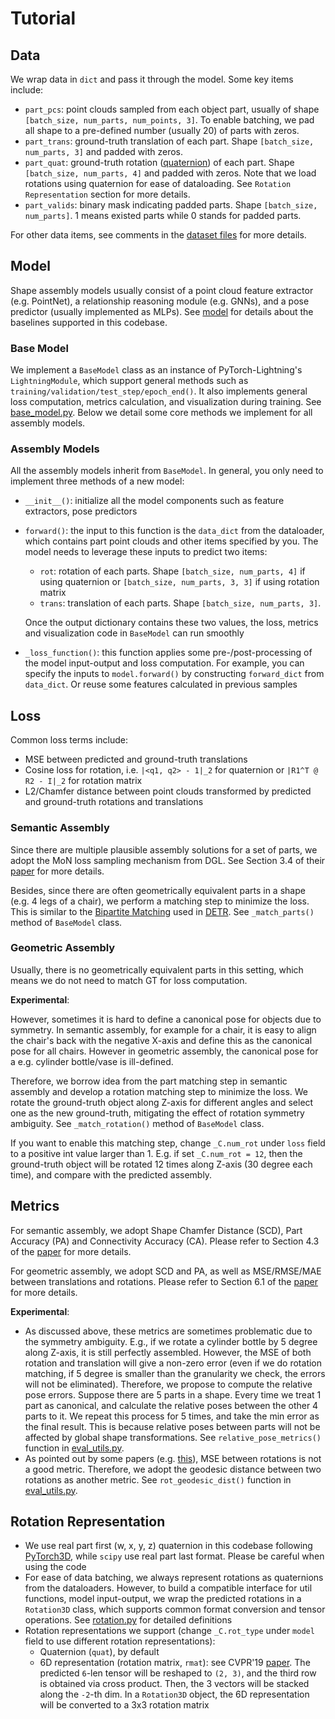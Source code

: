 # Tutorial

## Data

We wrap data in `dict` and pass it through the model.
Some key items include:

-   `part_pcs`: point clouds sampled from each object part, usually of shape `[batch_size, num_parts, num_points, 3]`.
    To enable batching, we pad all shape to a pre-defined number (usually 20) of parts with zeros.
-   `part_trans`: ground-truth translation of each part.
    Shape `[batch_size, num_parts, 3]` and padded with zeros.
-   `part_quat`: ground-truth rotation ([quaternion](https://en.wikipedia.org/wiki/Quaternion)) of each part.
    Shape `[batch_size, num_parts, 4]` and padded with zeros.
    Note that we load rotations using quaternion for ease of dataloading.
    See `Rotation Representation` section for more details.
-   `part_valids`: binary mask indicating padded parts.
    Shape `[batch_size, num_parts]`.
    1 means existed parts while 0 stands for padded parts.

For other data items, see comments in the [dataset files](../multi_part_assembly/datasets/) for more details.

## Model

Shape assembly models usually consist of a point cloud feature extractor (e.g. PointNet), a relationship reasoning module (e.g. GNNs), and a pose predictor (usually implemented as MLPs).
See [model](./model.md) for details about the baselines supported in this codebase.

### Base Model

We implement a `BaseModel` class as an instance of PyTorch-Lightning's `LightningModule`, which support general methods such as `training/validation/test_step/epoch_end()`.
It also implements general loss computation, metrics calculation, and visualization during training.
See [base_model.py](../multi_part_assembly/models/modules/base_model.py).
Below we detail some core methods we implement for all assembly models.

### Assembly Models

All the assembly models inherit from `BaseModel`.
In general, you only need to implement three methods of a new model:

-   `__init__()`: initialize all the model components such as feature extractors, pose predictors
-   `forward()`: the input to this function is the `data_dict` from the dataloader, which contains part point clouds and other items specified by you.
    The model needs to leverage these inputs to predict two items:

    -   `rot`: rotation of each parts.
        Shape `[batch_size, num_parts, 4]` if using quaternion or `[batch_size, num_parts, 3, 3]` if using rotation matrix
    -   `trans`: translation of each parts.
        Shape `[batch_size, num_parts, 3]`.

    Once the output dictionary contains these two values, the loss, metrics and visualization code in `BaseModel` can run smoothly

-   `_loss_function()`: this function applies some pre-/post-processing of the model input-output and loss computation.
    For example, you can specify the inputs to `model.forward()` by constructing `forward_dict` from `data_dict`.
    Or reuse some features calculated in previous samples

## Loss

Common loss terms include:

-   MSE between predicted and ground-truth translations
-   Cosine loss for rotation, i.e. `|<q1, q2> - 1|_2` for quaternion or `|R1^T @ R2 - I|_2` for rotation matrix
-   L2/Chamfer distance between point clouds transformed by predicted and ground-truth rotations and translations

### Semantic Assembly

Since there are multiple plausible assembly solutions for a set of parts, we adopt the MoN loss sampling mechanism from DGL.
See Section 3.4 of their [paper](https://arxiv.org/pdf/2006.07793.pdf) for more details.

Besides, since there are often geometrically equivalent parts in a shape (e.g. 4 legs of a chair), we perform a matching step to minimize the loss.
This is similar to the [Bipartite Matching](<https://en.wikipedia.org/wiki/Matching_(graph_theory)>) used in [DETR](https://arxiv.org/pdf/2005.12872.pdf).
See `_match_parts()` method of `BaseModel` class.

### Geometric Assembly

Usually, there is no geometrically equivalent parts in this setting, which means we do not need to match GT for loss computation.

**Experimental**:

However, sometimes it is hard to define a canonical pose for objects due to symmetry.
In semantic assembly, for example for a chair, it is easy to align the chair's back with the negative X-axis and define this as the canonical pose for all chairs.
However in geometric assembly, the canonical pose for a e.g. cylinder bottle/vase is ill-defined.

Therefore, we borrow idea from the part matching step in semantic assembly and develop a rotation matching step to minimize the loss.
We rotate the ground-truth object along Z-axis for different angles and select one as the new ground-truth, mitigating the effect of rotation symmetry ambiguity.
See `_match_rotation()` method of `BaseModel` class.

If you want to enable this matching step, change `_C.num_rot` under `loss` field to a positive int value larger than 1.
E.g. if set `_C.num_rot = 12`, then the ground-truth object will be rotated 12 times along Z-axis (30 degree each time), and compare with the predicted assembly.

## Metrics

For semantic assembly, we adopt Shape Chamfer Distance (SCD), Part Accuracy (PA) and Connectivity Accuracy (CA).
Please refer to Section 4.3 of the [paper](https://arxiv.org/pdf/2006.07793.pdf) for more details.

For geometric assembly, we adopt SCD and PA, as well as MSE/RMSE/MAE between translations and rotations.
Please refer to Section 6.1 of the [paper](https://arxiv.org/pdf/2205.14886.pdf) for more details.

**Experimental**:

-   As discussed above, these metrics are sometimes problematic due to the symmetry ambiguity.
    E.g., if we rotate a cylinder bottle by 5 degree along Z-axis, it is still perfectly assembled.
    However, the MSE of both rotation and translation will give a non-zero error (even if we do rotation matching, if 5 degree is smaller than the granularity we check, the errors will not be eliminated).
    Therefore, we propose to compute the relative pose errors.
    Suppose there are 5 parts in a shape.
    Every time we treat 1 part as canonical, and calculate the relative poses between the other 4 parts to it.
    We repeat this process for 5 times, and take the min error as the final result.
    This is because relative poses between parts will not be affected by global shape transformations.
    See `relative_pose_metrics()` function in [eval_utils.py](../multi_part_assembly/utils/eval_utils.py).
-   As pointed out by some papers (e.g. [this](https://www.cs.cmu.edu/~cga/dynopt/readings/Rmetric.pdf)), MSE between rotations is not a good metric.
    Therefore, we adopt the geodesic distance between two rotations as another metric.
    See `rot_geodesic_dist()` function in [eval_utils.py](../multi_part_assembly/utils/eval_utils.py).

## Rotation Representation

-   We use real part first (w, x, y, z) quaternion in this codebase following [PyTorch3D](https://pytorch3d.org/), while `scipy` use real part last format.
    Please be careful when using the code
-   For ease of data batching, we always represent rotations as quaternions from the dataloaders.
    However, to build a compatible interface for util functions, model input-output, we wrap the predicted rotations in a `Rotation3D` class, which supports common format conversion and tensor operations.
    See [rotation.py](../multi_part_assembly/utils/rotation.py) for detailed definitions
-   Rotation representations we support (change `_C.rot_type` under `model` field to use different rotation representations):
    -   Quaternion (`quat`), by default
    -   6D representation (rotation matrix, `rmat`): see CVPR'19 [paper](https://zhouyisjtu.github.io/project_rotation/rotation.html).
        The predicted `6`-len tensor will be reshaped to `(2, 3)`, and the third row is obtained via cross product.
        Then, the 3 vectors will be stacked along the `-2`-th dim.
        In a `Rotation3D` object, the 6D representation will be converted to a 3x3 rotation matrix
